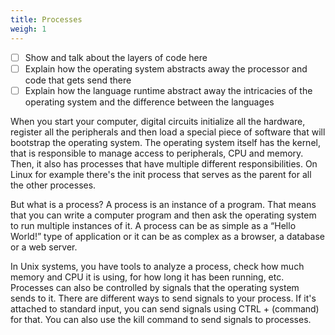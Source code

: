 ```yaml
---
title: Processes
weigh: 1
---
```


- [ ] Show and talk about the layers of code here
- [ ] Explain how the operating system abstracts away the processor and code that gets send there
- [ ] Explain how the language runtime abstract away the intricacies of the operating system and the difference between the languages 

When you start your computer, digital circuits initialize all the hardware, register all the peripherals and then load a special piece of software that will bootstrap the operating system.
The operating system itself has the kernel, that is responsible to manage access to peripherals, CPU and memory.
Then, it also has processes that have multiple different responsibilities.
On Linux for example there's the init process that serves as the parent for all the other processes.

But what is a process?
A process is an instance of a program.
That means that you can write a computer program and then ask the operating system to run multiple instances of it.
A process can be as simple as a “Hello World!” type of application or it can be as complex as a browser, a database or a web server.

In Unix systems, you have tools to analyze a process, check how much memory and CPU it is using, for how long it has been running, etc.
Processes can also be controlled by signals that the operating system sends to it.
There are different ways to send signals to your process.
If it's attached to standard input, you can send signals using CTRL + (command) for that.
You can also use the kill command to send signals to processes.
